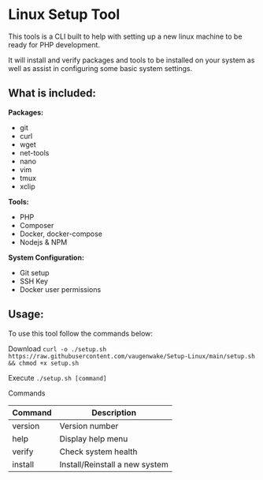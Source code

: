 # Linux Setup Tool

This tools is a CLI built to help with setting up a new linux machine to be ready for PHP development.

It will install and verify packages and tools to be installed on your system as well as assist in configuring some basic system settings.

## What is included:

**Packages:**
* git
* curl
* wget
* net-tools
* nano
* vim
* tmux
* xclip

**Tools:**
* PHP
* Composer
* Docker, docker-compose
* Nodejs & NPM

**System Configuration:**
* Git setup
* SSH Key
* Docker user permissions

## Usage:
To use this tool follow the commands below:

Download
`curl -o ./setup.sh https://raw.githubusercontent.com/vaugenwake/Setup-Linux/main/setup.sh && chmod +x setup.sh`

Execute
`./setup.sh [command]`

Commands

|Command | Description |
| --- | --- |
| version | Version number |
| help | Display help menu |
| verify | Check system health |
| install | Install/Reinstall a new system |
